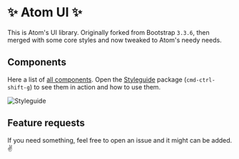 # :sparkles: Atom UI :sparkles:

This is Atom's UI library. Originally forked from Bootstrap `3.3.6`, then merged with some core styles and now tweaked to Atom's needy needs.

## Components

Here a list of [all components](atom-ui.less). Open the [Styleguide](https://github.com/atom-editor/styleguide) package (`cmd-ctrl-shift-g`) to see them in action and how to use them.

![Styleguide](https://cloud.githubusercontent.com/assets/378023/15767543/ccecf9bc-2983-11e6-9c5e-d228d39f52b0.png)

## Feature requests

If you need something, feel free to open an issue and it might can be added. :v:
